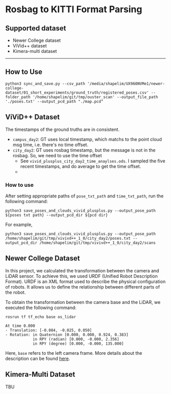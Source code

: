 # Rosbag to KITTI Format Parsing

## Supported dataset

* Newer College dataset
* ViVid++ dataset
* Kimera-multi dataset


---

## How to Use

```
python3 sync_and_save.py --csv_path '/media/shapelim/UX960NVMe1/newer-college-dataset/01_short_experiments/ground_truth/registered_poses.csv' --folder_path '/home/shapelim/git/tmp/ouster_scan' --output_file_path './poses.txt' --output_pcd_path "./map.pcd"

```


## ViViD++ Dataset

The timestamps of the ground truths are in consistent.
* `campus_day2`: GT uses local timestamp, which matchs to the point cloud msg time, i.e. there's no time offset. 
* `city_day2`: GT uses rosbag timestamp, but the message is not in the rosbag. So, we need to use the time offset
  * See `vivid_plusplus_city_day2_time_anaylses.ods`. I sampled the five recent timestamps, and do average to get the time offset.
  * 

### How to use

After setting appropriate paths of `pose_txt_path` and `time_txt_path`, run the following command:

```angular2html
python3 save_poses_and_clouds_vivid_plusplus.py --output_pose_path ${poses txt path} --output_pcd_dir ${pcd dir}
```

For example, 

```angular2html
python3 save_poses_and_clouds_vivid_plusplus.py --output_pose_path /home/shapelim/git/tmp/vivivd++_1_0/city_day2/poses.txt --output_pcd_dir /home/shapelim/git/tmp/vivivd++_1_0/city_day2/scans
```

## Newer College Dataset

In this project, we calculated the transformation between the camera and LiDAR sensor. To achieve this, we used URDF (Unified Robot Description Format). URDF is an XML format used to describe the physical configuration of robots. It allows us to define the relationship between different parts of the robot.

To obtain the transformation between the camera base and the LiDAR, we executed the following command:

```angular2html
rosrun tf tf_echo base os_lidar
```

```angular2html
At time 0.000
- Translation: [-0.084, -0.025, 0.050]
- Rotation: in Quaternion [0.000, 0.000, 0.924, 0.383]
            in RPY (radian) [0.000, -0.000, 2.356]
            in RPY (degree) [0.000, -0.000, 135.000]

```

Here, `base` refers to the left camera frame. More details about the description can be found [here](https://ori-drs.github.io/newer-college-dataset/stereo-cam/platform-stereo/).


## Kimera-Multi Dataset

TBU
